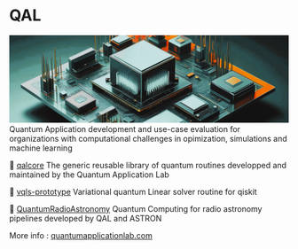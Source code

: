 # QAL
![Generated with Freepik](qal_front.jpeg)
Quantum Application development and use-case evaluation for organizations with computational challenges in opimization, simulations and machine learning 

💎 [qalcore](https://github.com/quantumapplicationlab/qalcore) The generic reusable library of quantum routines developped and maintained by the Quantum Application Lab

🎯 [vqls-prototype](https://github.com/quantumapplicationlab/vqls-prototype) Variational quantum Linear solver routine for qiskit

📡 [QuantumRadioAstronomy](https://github.com/QuantumRadioAstronomy) Quantum Computing for radio astronomy pipelines developed by QAL and ASTRON

More info : [quantumapplicationlab.com](https://quantumapplicationlab.com/)
